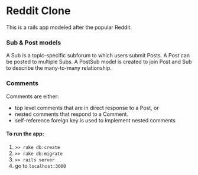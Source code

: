 # Reddit Clone

This is a rails app modeled after the popular Reddit.

### Sub & Post models
A Sub is a topic-specific subforum to which users submit Posts.
A Post can be posted to multiple Subs. 
A PostSub model is created to join Post and Sub to describe the many-to-many relationship. 

### Comments
Comments are either:
  - top level comments that are in direct response to a Post, or
  - nested comments that respond to a Comment.
  - self-reference foreign key is used to implement nested comments

#### To run the app:
1. `>> rake db:create`
2. `>> rake db:migrate`
3. `>> rails server`
4. go to `localhost:3000`
  
